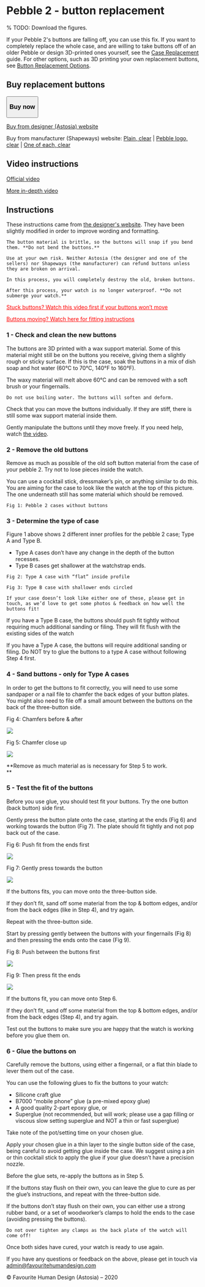 # Pebble 2 - button replacement

% TODO: Download the figures.

If your Pebble 2's buttons are falling off, you can use this fix. If you want to completely replace the whole case, and are willing to take buttons off of an older Pebble or design 3D-printed ones yourself, see the [Case Replacement](CaseReplacement.md) guide. For other options, such as 3D printing your own replacement buttons, see [Button Replacement Options](ButtonReplacementOptions.md).

## Buy replacement buttons

<a href="https://favouritehumandesign.com/product/pebble-2-buttons/"><big><button><big>

**Buy now**

</big></button></big></a>

[Buy from designer (Astosia) website](https://favouritehumandesign.com/product/pebble-2-buttons/)

Buy from manufacturer (Shapeways) website:
[Plain, clear](http://shpws.me/RRIb) | [Pebble logo, clear](http://shpws.me/RzLJ) | [One of each, clear](http://shpws.me/RzME)

## Video instructions

[Official video](https://youtu.be/LRhqcBMjcg0)

[More in-depth video](https://www.youtube.com/watch?v=fzhuEjAD7H4)

## Instructions

These instructions came from [the designer's website](https://favouritehumandesign.com/2020/06/14/pebble-2-buttons-fitting-instructions/). They have been slightly modified in order to improve wording and formatting.

```{danger}
The button material is brittle, so the buttons will snap if you bend them. **Do not bend the buttons.**
```
```{warning}
Use at your own risk. Neither Astosia (the designer and one of the sellers) nor Shapeways (the manufacturer) can refund buttons unless they are broken on arrival.
```
```{warning}
In this process, you will completely destroy the old, broken buttons.
```
```{danger}
After this process, your watch is no longer waterproof. **Do not submerge your watch.**
```

[<span style="text-decoration: underline;"><span style="color: #ff0000; text-decoration: underline;">Stuck buttons? Watch this video first if your buttons won’t move</span></span>](https://youtu.be/pF3UqAH6XAs) <span class="underline"></span>

[<span style="text-decoration: underline;"><span style="color: #ff0000; text-decoration: underline;">Buttons moving? Watch here for fitting instructions</span></span>](https://youtu.be/LRhqcBMjcg0)


### 1 - Check and clean the new buttons

The buttons are 3D printed with a wax support material. Some of this material might still be on the buttons you receive, giving them a slightly rough or sticky surface. If this is the case, soak the buttons in a mix of dish soap and hot water (60°C to 70°C, 140°F to 160°F).

The waxy material will melt above 60°C and can be removed with a soft brush or your fingernails.

```{warning}
Do not use boiling water. The buttons will soften and deform.  
```

Check that you can move the buttons individually. If they are stiff, there is still some wax support material inside them.

Gently manipulate the buttons until they move freely. If you need help, watch [the video](https://youtu.be/pF3UqAH6XAs).

### 2 - Remove the old buttons

Remove as much as possible of the old soft button material from the case of your pebble 2. Try not to lose pieces inside the watch.

You can use a cocktail stick, dressmaker’s pin, or anything similar to do this. You are aiming for the case to look like the watch at the top of this picture. The one underneath still has some material which should be removed.

```{figure} ButtonReplacement_fig1.png
Fig 1: Pebble 2 cases without buttons
```

### 3 - Determine the type of case

Figure 1 above shows 2 different inner profiles for the pebble 2 case; Type A and Type B.

-   Type A cases don’t have any change in the depth of the button recesses.
-   Type B cases get shallower at the watchstrap ends.

```{figure} ButtonReplacement_fig2.png
Fig 2: Type A case with “flat” inside profile
```
```{figure} ButtonReplacement_fig3.png
Fig 3: Type B case with shallower ends circled
```

```{note}
If your case doesn’t look like either one of these, please get in touch, as we’d love to get some photos & feedback on how well the buttons fit!  
```

If you have a Type B case, the buttons should push fit tightly without requiring much additional sanding or filing. They will fit flush with the existing sides of the watch

If you have a Type A case, the buttons will require additional sanding or filing. Do NOT try to glue the buttons to a type A case without following Step 4 first.

### 4 - Sand buttons - only for Type A cases

In order to get the buttons to fit correctly, you will need to use some sandpaper or a nail file to chamfer the back edges of your button plates. You might also need to file off a small amount between the buttons on the back of the three-button side.

Fig 4: Chamfers before & after

<img src="data:image/gif;base64,R0lGODlhAQABAIAAAAAAAP///yH5BAEAAAAALAAAAAABAAEAAAIBRAA7" class="lazyload" /><img src="https://favouritehumandesign.com/wp-content/uploads/2020/06/061420_1230_Pebble2butt5.png" class="lazyload" />

Fig 5: Chamfer close up

<img src="data:image/gif;base64,R0lGODlhAQABAIAAAAAAAP///yH5BAEAAAAALAAAAAABAAEAAAIBRAA7" class="lazyload" /><img src="https://favouritehumandesign.com/wp-content/uploads/2020/06/061420_1230_Pebble2butt6.png" class="lazyload" />

**Remove as much material as is necessary for Step 5 to work.  
**

### 5 - Test the fit of the buttons

Before you use glue, you should test fit your buttons. Try the one button (back button) side first.

Gently press the button plate onto the case, starting at the ends (Fig 6) and working towards the button (Fig 7). The plate should fit tightly and not pop back out of the case.

Fig 6: Push fit from the ends first

<img src="data:image/gif;base64,R0lGODlhAQABAIAAAAAAAP///yH5BAEAAAAALAAAAAABAAEAAAIBRAA7" class="lazyload" /><img src="https://favouritehumandesign.com/wp-content/uploads/2020/06/061420_1230_Pebble2butt7.png" class="lazyload" />

Fig 7: Gently press towards the button

<img src="data:image/gif;base64,R0lGODlhAQABAIAAAAAAAP///yH5BAEAAAAALAAAAAABAAEAAAIBRAA7" class="lazyload" /><img src="https://favouritehumandesign.com/wp-content/uploads/2020/06/061420_1230_Pebble2butt8.png" class="lazyload" />

If the buttons fits, you can move onto the three-button side.

If they don’t fit, sand off some material from the top & bottom edges, and/or from the back edges (like in Step 4), and try again.

Repeat with the three-button side.

Start by pressing gently between the buttons with your fingernails (Fig 8) and then pressing the ends onto the case (Fig 9).

Fig 8: Push between the buttons first

<img src="data:image/gif;base64,R0lGODlhAQABAIAAAAAAAP///yH5BAEAAAAALAAAAAABAAEAAAIBRAA7" class="lazyload" /><img src="https://favouritehumandesign.com/wp-content/uploads/2020/06/061420_1230_Pebble2butt9.png" class="lazyload" />

Fig 9: Then press fit the ends

<img src="data:image/gif;base64,R0lGODlhAQABAIAAAAAAAP///yH5BAEAAAAALAAAAAABAAEAAAIBRAA7" class="lazyload" /><img src="https://favouritehumandesign.com/wp-content/uploads/2020/06/061420_1230_Pebble2butt10.png" class="lazyload" />

If the buttons fit, you can move onto Step 6.

If they don’t fit, sand off some material from the top & bottom edges, and/or from the back edges (Step 4), and try again.

Test out the buttons to make sure you are happy that the watch is working before you glue them on.

### 6 - Glue the buttons on

Carefully remove the buttons, using either a fingernail, or a flat thin blade to lever them out of the case.

You can use the following glues to fix the buttons to your watch:

-   Silicone craft glue
-   B7000 “mobile phone” glue (a pre-mixed epoxy glue)
-   A good quality 2-part epoxy glue, or
-   Superglue (not recommended, but will work; please use a gap filling or viscous slow setting superglue and NOT a thin or fast superglue)

Take note of the pot/setting time on your chosen glue.

Apply your chosen glue in a thin layer to the single button side of the case, being careful to avoid getting glue inside the case. We suggest using a pin or thin cocktail stick to apply the glue if your glue doesn’t have a precision nozzle.

Before the glue sets, re-apply the buttons as in Step 5.

If the buttons stay flush on their own, you can leave the glue to cure as per the glue’s instructions, and repeat with the three-button side.

If the buttons don’t stay flush on their own, you can either use a strong rubber band, or a set of woodworker’s clamps to hold the ends to the case (avoiding pressing the buttons).

```{warning}
Do not over tighten any clamps as the back plate of the watch will come off!  
```

Once both sides have cured, your watch is ready to use again.

If you have any questions or feedback on the above, please get in touch via <admin@favouritehumandesign.com>

© Favourite Human Design (Astosia) – 2020

